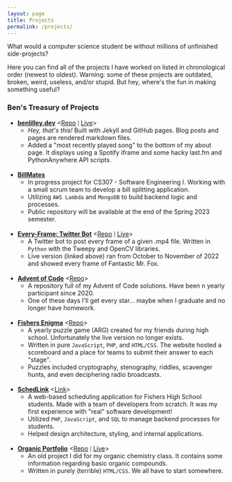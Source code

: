 ```yaml
---
layout: page
title: Projects
permalink: /projects/
---
```


What would a computer science student be without millions of unfinished side-projects?

Here you can find all of the projects I have worked on listed in chronological order (newest to oldest). Warning: some of these projects are outdated, broken, weird, useless, and/or stupid. But hey, where's the fun in making something useful?

### Ben's Treasury of Projects

* <div> <strong><u>benlilley.dev</u></strong> &lt;<a href = "https://github.com/bunceandbean/bunceandbean.github.io">Repo</a> <span style = "font-size: 80%">|</span> <a href = "https://benlilley.dev"> Live</a>> </div>

    * *Hey, that's this!* Built with Jekyll and GitHub pages. Blog posts and pages are rendered markdown files.
    * Added a "most recently played song" to the bottom of my about page. It displays using a Spotify iframe and some hacky last.fm and PythonAnywhere API scripts.
    <br>
    
* <div><strong><u>BillMates</u></strong></div>

    * In progress project for CS307 - Software Engineering I. Working with a small scrum team to develop a bill splitting application. 
    * Utilizing `AWS Lambda` and `MongoDB` to build backend logic and processes.
    * Public repository will be available at the end of the Spring 2023 semester.
    <br>
* <div> <strong><u>Every-Frame: Twitter Bot</u></strong> &lt;<a href = "https://github.com/bunceandbean/every-frame-twitter-bot">Repo</a> <span style = "font-size: 80%">|</span> <a href = "https://twitter.com/MrFoxFrames"> Live</a>> </div>

    * A Twitter bot to post every frame of a given .mp4 file. Written in `Python` with the Tweepy and OpenCV libraries.
    * Live version (linked above) ran from October to November of 2022 and showed every frame of Fantastic Mr. Fox.
    <br>
* <div> <strong><u>Advent of Code</u></strong> &lt;<a href = "https://github.com/bunceandbean/advent-of-code">Repo</a>> </div>

    * A repository full of my Advent of Code solutions. Have been n yearly participant since 2020.
    * One of these days I'll get every star... maybe when I graduate and no longer have homework.
    <br>

* <div> <strong><u>Fishers Enigma</u></strong> &lt;<a href = "https://github.com/bunceandbean/FishersEnigma">Repo</a>> </div>

    * A yearly puzzle game (ARG) created for my friends during high school. Unfortunately the live version no longer exists.
    * Written in pure `JavaScript`, `PHP`, and `HTML/CSS`. The website hosted a scoreboard and a place for teams to submit their answer to each "stage".
    * Puzzles included cryptography, stenography, riddles, scavenger hunts, and even deciphering radio broadcasts.
    <br>
* <div> <strong><u>SchedLink</u></strong> &lt;<a href = "https://schedlink.com">Link</a>></div>

    * A web-based scheduling application for Fishers High School students. Made with a team of developers from scratch. It was my first experience with "real" software development!
    * Utilized `PHP`, `JavaScript`, and `SQL` to manage backend processes for students.
    * Helped design architecture, styling, and internal applications.
    <br>

* <div> <strong><u>Organic Portfolio</u></strong> &lt;<a href = "https://github.com/bunceandbean/organic-portfolio">Repo</a> <span style = "font-size: 80%">|</span> <a href = "https://benlilley.dev/organic-portfolio"> Live</a>> </div>

    * An old project I did for my organic chemistry class. It contains some information regarding basic organic compounds.
    * Written in purely (terrible) `HTML/CSS`. We all have to start somewhere.